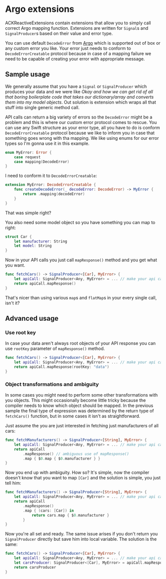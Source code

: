 # Argo extensions

ACKReactiveExtensions contain extensions that allow you to simply call correct Argo mapping function. Extensions are written for `Signal`s and `SignalProducer`s based on their value and error type.

You can use default `DecodeError` from [Argo](https://github.com/thoughtbot/Argo) which is supported out of box or any custom error you like. Your error just needs to conform to `DecodeErrorCreatable` protocol because in case of a mapping failure we need to be capable of creating your error with appropriate message.

## Sample usage

We generally assume that you have a `Signal` or `SignalProducer` which produces your data and we were like _Okay and how we can get rid of all that boring boilerplate code that takes our dictionary/array and converts them into my model objects_. Out solution is extension which wraps all that stuff into single generic method call.

API calls can return a big variety of errors so the `DecodeError` might be a problem and this is where our custom error protocol comes to rescue. You can use any Swift structure as your error type, all you have to do is conform `DecodeErrorCreatable` protocol because we like to inform you in case that something goes wrong with tha mapping. We like using enums for our error types so I'm gonna use it in this example.

```swift
enum MyError: Error {
    case request
    case mapping(DecodeError)
}
```

I need to conform it to `DecodeErrorCreatable`:

```swift
extension MyError: DecodeErrorCreatable {
    func createDecodeError(_ decodeError: DecodeError) -> MyError {
        return .mapping(decodeError)
    }
}
```

That was simple right?

You also need some model object so you have something you can map to right:

```swift
struct Car {
    let manufacturer: String
    let model: String
}
```

Now in your API calls you just call `mapResponse()` method and you get what you want.

```swift
func fetchCars() -> SignalProducer<[Car], MyError> {
    let apiCall: SignalProducer<Any, MyError> = ... // make your api call
    return apiCall.mapResponse()
}
```

That's nicer than using various `map`s and `flatMap`s in your every single call, isn't it?

## Advanced usage

### Use root key

In case your data aren't always root objects of your API response you can use `rootKey` parameter of `mapResponse()` method.

```swift
func fetchCars() -> SignalProducer<[Car], MyError> {
    let apiCall: SignalProducer<Any, MyError> = ... // make your api call
    return apiCall.mapResponse(rootKey: "data")
}
```

### Object transformations and ambiguity

In some cases you might need to perform some other transformations with you objects. This might occasionally become little tricky because the compiler needs to know which object should be mapped. In the previous sample the final type of expression was determined by the return type of `fetchCars()` function, but in some cases it isn't as straightforward.

Just assume the you are just interested in fetching just manufacturers of all cars:
```swift
func fetchManufacturers() -> SignalProducer<[String], MyError> {
    let apiCall: SignalProducer<Any, MyError> = ... // make your api call just like you did before
    return apiCall
        .mapResponse() // ambiguous use of mapResponse()
        .map { $0.map { $0.manufacturer } }
}
```

Now you end up with ambiguity. How so? It's simple, now the compiler doesn't know that you want to map `[Car]` and the solution is simple, you just tell him:

```swift
func fetchManufacturers() -> SignalProducer<[String], MyError> {
    let apiCall: SignalProducer<Any, MyError> = ... // make your api call just like you did before
    return apiCall
        .mapResponse()
        .map { (cars: [Car]) in
            return cars.map { $0.manufacturer }
        }
}
```

Now you're all set and ready. The same issue arises if you don't return you `SignalProducer` directly but save him into local variable. The solution is the same:
```swift
func fetchCars() -> SignalProducer<[Car], MyError> {
    let apiCall: SignalProducer<Any, MyError> = ... // make your api call
    let carsProducer: SignalProducer<[Car], MyError> = apiCall.mapResponse()
    return carsProducer
}
```
